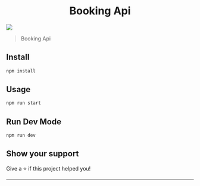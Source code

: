 <h1 align="center">Booking Api</h1>
<p>
  <img src="https://img.shields.io/badge/version-1.0.0-blue.svg?cacheSeconds=2592000" />
</p>

> Booking Api

## Install

```sh
npm install
```

## Usage

```sh
npm run start
```

## Run Dev Mode

```sh
npm run dev
```

## Show your support

Give a ⭐️ if this project helped you!

---
